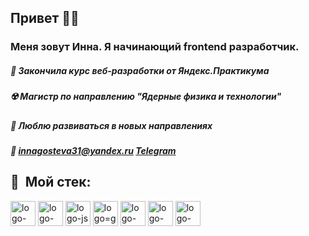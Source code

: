 ## Привет 🖖🏻

### Меня зовут Инна. Я начинающий frontend разработчик.

##### 🥕 Закончила курс веб-разработки от Яндекс.Практикума
##### ☢️ Магистр по направлению "Ядерные физика и технологии"
##### 🧠 Люблю развиваться в новых направлениях
##### 💌 innagosteva31@yandex.ru [Telegram](t.me/inesagosteva)


## 💾 &nbsp;Мой стек:

<p>
  <img src="https://user-images.githubusercontent.com/98037850/226437931-8aecca59-6118-4614-9955-8deaaee09111.png" alt="logo-html" height=40/>
  <img src="https://user-images.githubusercontent.com/98037850/226438184-67c1f8c1-9c41-45ca-a6de-0784c8e200df.png" alt="logo-css" height=40/>
  <img src="https://user-images.githubusercontent.com/98037850/226438876-df661744-1a77-49a5-b931-30f73ba06802.png" alt="logo-js" height=40/>
  <img src="https://user-images.githubusercontent.com/98037850/226439149-bb476211-77a9-440f-b281-5bb96593dd39.png" alt="logo=git" height=40/>
  <img src="https://user-images.githubusercontent.com/98037850/226440023-5435c99a-0d03-4279-8e51-53215b7224a1.png" alt="logo-github" height=40/>
  <img src="https://user-images.githubusercontent.com/98037850/226437355-bdbf0c6e-b43a-4edd-9083-d852367a0507.png" alt="logo-nodejs" height=40/>
  <img src="https://user-images.githubusercontent.com/98037850/226436914-31d1e669-a9cf-4f59-834f-fb2b9744b98c.png" alt="logo-react" height=40/>
</p>
